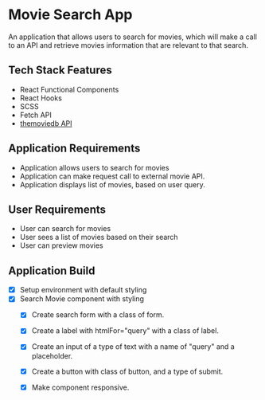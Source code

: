 # Movie Search App
An application that allows users to search for movies, which
will make a call to an API and retrieve movies information that are 
relevant to that search.

## Tech Stack Features
- React Functional Components
- React Hooks
- SCSS
- Fetch API
- [themoviedb API](https://www.themovedb.org)

## Application Requirements
- Application allows users to search for movies
- Application can make request call to external movie API.
- Application displays list of movies, based on user query.

## User Requirements
- User can search for movies
- User sees a list of movies based on their search
- User can preview movies

## Application Build
- [x] Setup environment with default styling
- [x] Search Movie component with styling
    - [x] Create search form with a class of form.
    - [x] Create a label with htmlFor="query" with a class of label.
    - [x] Create an input of a type of text with a name of "query" and a placeholder. 
    - [x] Create a button with class of button, and a type of submit.
    - [x] Make component responsive.
    

